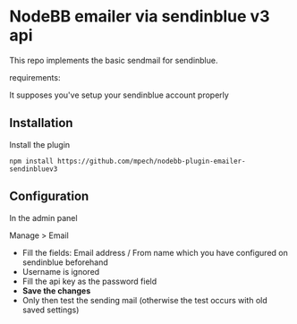 # NodeBB emailer via sendinblue v3 api

This repo implements the basic sendmail for sendinblue.

requirements:

It supposes you've setup your sendinblue account properly

## Installation

Install the plugin

    npm install https://github.com/mpech/nodebb-plugin-emailer-sendinbluev3

## Configuration

In the admin panel

Manage > Email

- Fill the fields: Email address / From name which you have configured on sendinblue beforehand
- Username is ignored
- Fill the api key as the password field
- **Save the changes**
- Only then test the sending mail (otherwise the test occurs with old saved settings)